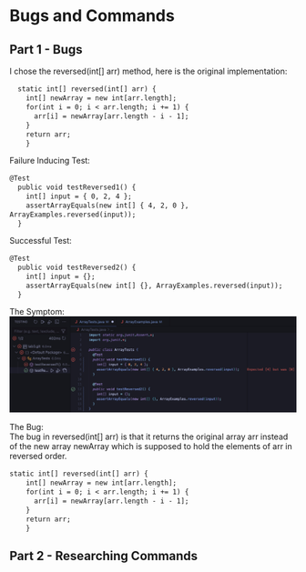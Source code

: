 #  Bugs and Commands

## Part 1 - Bugs

I chose the reversed(int[] arr) method, here is the original implementation:
```
  static int[] reversed(int[] arr) {
    int[] newArray = new int[arr.length];
    for(int i = 0; i < arr.length; i += 1) {
      arr[i] = newArray[arr.length - i - 1];
    }
    return arr;
    }
```

Failure Inducing Test:
```
@Test
  public void testReversed1() {
    int[] input = { 0, 2, 4 };
    assertArrayEquals(new int[] { 4, 2, 0 }, ArrayExamples.reversed(input));
  }
```
Successful Test:
```
@Test
  public void testReversed2() {
    int[] input = {};
    assertArrayEquals(new int[] {}, ArrayExamples.reversed(input));
  }
```
The Symptom:
![Image](reversedTests.jpg)

The Bug:
<br/> The bug in reversed(int[] arr) is that it returns the original array arr instead of the new array newArray which is supposed to hold the elements of arr in reversed order.
```
static int[] reversed(int[] arr) {
    int[] newArray = new int[arr.length];
    for(int i = 0; i < arr.length; i += 1) {
      arr[i] = newArray[arr.length - i - 1];
    }
    return arr;
    }
```

## Part 2 - Researching Commands


